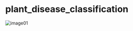 # plant_disease_classification

![image01](https://user-images.githubusercontent.com/46701548/112257387-120a6e80-8ca8-11eb-901c-900f3765e6cf.png)
